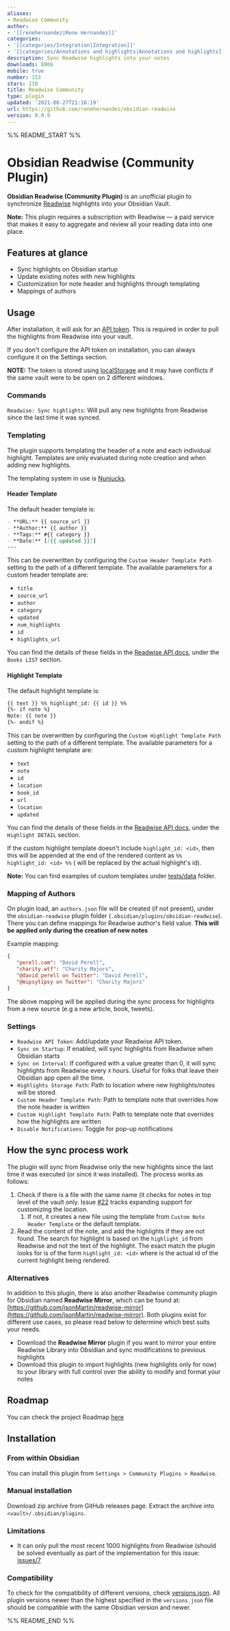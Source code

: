 ```yaml
---
aliases:
- Readwise Community
author:
- '[[renehernandez|Rene Hernandez]]'
categories:
- '[[categories/Integration|Integration]]'
- '[[categories/Annotations and highlights|Annotations and highlights]]'
description: Sync Readwise highlights into your notes
downloads: 8806
mobile: true
number: 153
stars: 110
title: Readwise Community
type: plugin
updated: '2021-08-27T21:16:19'
url: https://github.com/renehernandez/obsidian-readwise
version: 0.0.9
---
```


%% README_START %%

# Obsidian Readwise (Community Plugin)

**Obsidian Readwise (Community Plugin)** is an unofficial plugin to synchronize [Readwise](https://readwise.io) highlights into your Obsidian Vault.

**Note:** This plugin requires a subscription with Readwise — a paid service that makes it easy to aggregate and review all your reading data into one place.

## Features at glance

- Sync highlights on Obsidian startup
- Update existing notes with new highlights
- Customization for note header and highlights through templating
- Mappings of authors

## Usage

After installation, it will ask for an [API token](https://readwise.io/access_token). This is required in order to pull the highlights from Readwise into your vault.

If you don't configure the API token on installation, you can always configure it on the Settings section.

**NOTE:** The token is stored using [localStorage](https://developer.mozilla.org/en-US/docs/Web/API/Window/localStorage) and it may have conflicts if the same vault were to be open on 2 different windows.

### Commands

`Readwise: Sync highlights`:  Will pull any new highlights from Readwise since the last time it was synced.

### Templating

The plugin supports templating the header of a note and each individual highlight. Templates are only evaluated during note creation and when adding new highlights.

The templating system in use is [Nunjucks](https://mozilla.github.io/nunjucks/).

#### Header Template

The default header template is:

```markdown
- **URL:** {{ source_url }}
- **Author:** {{ author }}
- **Tags:** #{{ category }}
- **Date:** [[{{ updated }}]]
---
```

This can be overwritten by configuring the `Custom Header Template Path` setting to the path of a different template. The available parameters for a custom header template are:

- `title`
- `source_url`
- `author`
- `category`
- `updated`
- `num_highlights`
- `id`
- `highlights_url`

You can find the details of these fields in the [Readwise API docs](https://readwise.io/api_deets), under the `Books LIST` section.

#### Highlight Template

The default highlight template is:

```markdown
{{ text }} %% highlight_id: {{ id }} %%
{%- if note %}
Note: {{ note }}
{%- endif %}
```

This can be overwritten by configuring the `Custom Highlight Template Path` setting to the path of a different template. The available parameters for a custom highlight template are:

- `text`
- `note`
- `id`
- `location`
- `book_id`
- `url`
- `location`
- `updated`

You can find the details of these fields in the [Readwise API docs](https://readwise.io/api_deets), under the `Highlight DETAIL` section.

If the custom highlight template doesn't include `highlight_id: <id>`, then this will be appended at the end of the rendered content as `%% highlight_id: <id> %%` (<id> will be replaced by the actual highlight's id).

**Note:** You can find examples of custom templates under [tests/data](./tests/data) folder.

### Mapping of Authors

On plugin load, an `authors.json` file will be created (if not present), under the `obsidian-readwise` plugin folder (`.obsidian/plugins/obsidian-readwise`). There you can define mappings for Readwise author's field value. **This will be applied only during the creation of new notes**

Example mapping:

```json
{
   "perell.com": "David Perell",
   "charity.wtf": "Charity Majors",
   "@david_perell on Twitter": "David Perell",
   "@mipsytipsy on Twitter": "Charity Majors"
}
```

The above mapping will be applied during the sync process for highlights from a new source (e.g a new article, book, tweets).

### Settings

- `Readwise API Token`: Add/update your Readwise API token.
- `Sync on Startup`: If enabled, will sync highlights from Readwise when Obsidian starts
- `Sync on Interval`: If configured with a value greater than 0, it will sync highlights from Readwise every `X` hours. Useful for folks that leave their Obsidian app open all the time.
- `Highlights Storage Path`: Path to location where new highlights/notes will be stored.
- `Custom Header Template Path`: Path to template note that overrides how the note header is written
- `Custom Highlight Template Path`: Path to template note that overrides how the highlights are written
- `Disable Notifications`: Toggle for pop-up notifications

## How the sync process work

The plugin will sync from Readwise only the new highlights since the last time it was executed (or since it was installed). The process works as follows:

1. Check if there is a file with the same name (it checks for notes in top level of the vault only. Issue [#22](https://github.com/renehernandez/obsidian-readwise/issues/22) tracks expanding support for customizing the location.
   1. If not, it creates a new file using the template from `Custom Note Header Template` or the default template.
2. Read the content of the note, and add the highlights if they are not found. The search for highlight is based on the `highlight_id` from Readwise and not the text of the highlight. The exact match the plugin looks for is of the form `highlight_id: <id>` where <id> is the actual id of the current highlight being rendered.

### Alternatives

In addition to this plugin, there is also another Readwise community plugin for Obsidian named **Readwise Mirror**, which can be found at: [https://github.com/jsonMartin/readwise-mirror](https://github.com/jsonMartin/readwise-mirror). Both plugins exist for different use cases, so please read below to determine which best suits your needs.

- Download the **Readwise Mirror** plugin if you want to mirror your entire Readwise Library into Obsidian and sync modifications to previous highlights
- Download this plugin to import highlights (new highlights only for now) to your library with full control over the ability to modify and format your notes

## Roadmap

You can check the project Roadmap [here](https://github.com/renehernandez/obsidian-readwise/projects/1)

## Installation

### From within Obsidian

You can install this plugin from `Settings > Community Plugins > Readwise`.

### Manual installation

Download zip archive from GitHub releases page. Extract the archive into `<vault>/.obsidian/plugins`.

### Limitations

* It can only pull the most recent 1000 highlights from Readwise (should be solved eventually as part of the implementation for this issue: [issues/7](https://github.com/renehernandez/obsidian-readwise/issues/7)

### Compatibility

To check for the compatibility of different versions, check [versions.json](https://github.com/renehernandez/obsidian-readwise/blob/main/versions.json). All plugin versions newer than the highest specified in the `versions.json` file should be compatible with the same Obsidian version and newer.


%% README_END %%